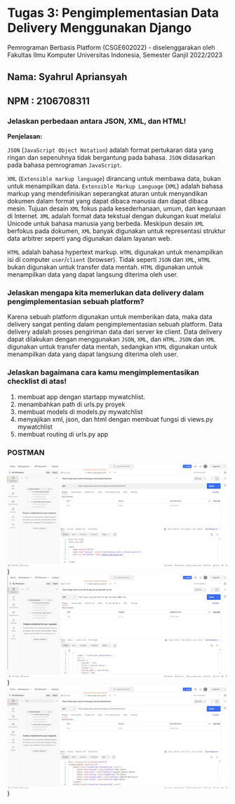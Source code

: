 # Tugas 3: Pengimplementasian Data Delivery Menggunakan Django

Pemrograman Berbasis Platform (CSGE602022) - diselenggarakan oleh Fakultas Ilmu Komputer Universitas Indonesia, Semester
Ganjil 2022/2023

## Nama: Syahrul Apriansyah

## NPM : 2106708311

### Jelaskan perbedaan antara JSON, XML, dan HTML!



<b>Penjelasan:</b>


`JSON` (`JavaScript Object Notation`) adalah format pertukaran data yang ringan dan sepenuhnya tidak bergantung pada bahasa. `JSON` didasarkan pada bahasa pemrograman `JavaScript`.

`XML` (`Extensible markup language`) dirancang untuk membawa data, bukan untuk menampilkan data. `Extensible Markup Language` (`XML`) adalah bahasa markup yang mendefinisikan seperangkat aturan untuk menyandikan dokumen dalam format yang dapat dibaca manusia dan dapat dibaca mesin. Tujuan desain `XML` fokus pada kesederhanaan, umum, dan kegunaan di Internet. `XML` adalah format data tekstual dengan dukungan kuat melalui Unicode untuk bahasa manusia yang berbeda. Meskipun desain `XML` berfokus pada dokumen, `XML` banyak digunakan untuk representasi struktur data arbitrer seperti yang digunakan dalam layanan web. 

`HTML` adalah bahasa hypertext markup. `HTML` digunakan untuk menampilkan isi di computer `user`/`client` (browser). Tidak seperti `JSON` dan `XML`, `HTML` bukan digunakan untuk transfer data mentah. `HTML` digunakan untuk menampilkan data yang dapat langsung diterima oleh user.

### Jelaskan mengapa kita memerlukan data delivery dalam pengimplementasian sebuah platform?

Karena sebuah platform digunakan untuk memberikan data, maka data delivery sangat penting dalam pengimplementasian sebuah platform. Data delivery adalah proses pengiriman data dari server ke client. Data delivery dapat dilakukan dengan menggunakan `JSON`, `XML`, dan `HTML`. `JSON` dan `XML` digunakan untuk transfer data mentah, sedangkan `HTML` digunakan untuk menampilkan data yang dapat langsung diterima oleh user.

### Jelaskan bagaimana cara kamu mengimplementasikan checklist di atas!

<ol>
<li>membuat app dengan startapp mywatchlist.</li>
<li>menambahkan path di urls.py proyek</li>
<li>membuat models di models.py mywatchlist</li>
<li>menyajikan xml, json, dan html dengan membuat fungsi di views.py mywatchlist</li>
<li>membuat routing di urls.py app</li>

</ol>

<h3> POSTMAN </h3>

![html](../public/img/postman_html.jpg))
![json](../public/img/postman_json.jpg))
![xml](../public/img/postman_xml.jpg))
